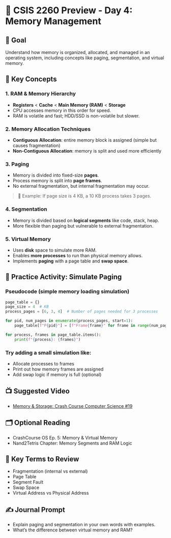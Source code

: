 # 📘 CSIS 2260 Preview - Day 4: Memory Management

## 🎯 Goal

Understand how memory is organized, allocated, and managed in an operating system, including concepts like paging, segmentation, and virtual memory.

## 🧠 Key Concepts

### 1. RAM & Memory Hierarchy

- **Registers** < **Cache** < **Main Memory (RAM)** < **Storage**
- CPU accesses memory in this order for speed.
- RAM is volatile and fast; HDD/SSD is non-volatile but slower.

### 2. Memory Allocation Techniques

- **Contiguous Allocation**: entire memory block is assigned (simple but causes fragmentation)
- **Non-Contiguous Allocation**: memory is split and used more efficiently

### 3. Paging

- Memory is divided into fixed-size **pages**.
- Process memory is split into **page frames**.
- No external fragmentation, but internal fragmentation may occur.

> 📌 Example: If page size is 4 KB, a 10 KB process takes 3 pages.

### 4. Segmentation

- Memory is divided based on **logical segments** like code, stack, heap.
- More flexible than paging but vulnerable to external fragmentation.

### 5. Virtual Memory

- Uses **disk** space to simulate more RAM.
- Enables **more processes** to run than physical memory allows.
- Implements **paging** with a page table and **swap space**.

## 🧪 Practice Activity: Simulate Paging

### Pseudocode (simple memory loading simulation)

```python
page_table = {}
page_size = 4  # KB
process_pages = [6, 3, 4]  # Number of pages needed for 3 processes

for pid, num_pages in enumerate(process_pages, start=1):
    page_table[f"P{pid}"] = [f"Frame{frame}" for frame in range(num_pages)]

for process, frames in page_table.items():
    print(f"{process}: {frames}")
```

### Try adding a small simulation like:

- Allocate processes to frames
- Print out how memory frames are assigned
- Add swap logic if memory is full (optional)

## 📺 Suggested Video

- [Memory & Storage: Crash Course Computer Science #19](https://www.youtube.com/watch?v=TQCr9RV7twk&list=PL8dPuuaLjXtNlUrzyH5r6jN9ulIgZBpdo&index=20)

## 🗂️ Optional Reading

- CrashCourse OS Ep. 5: Memory & Virtual Memory
- Nand2Tetris Chapter: Memory Segments and RAM Logic

## 📌 Key Terms to Review

- Fragmentation (internal vs external)
- Page Table
- Segment Fault
- Swap Space
- Virtual Address vs Physical Address

## ✍️ Journal Prompt

- Explain paging and segmentation in your own words with examples.
- What’s the difference between virtual memory and RAM?
